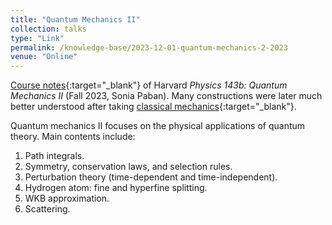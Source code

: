 ```yaml
---
title: "Quantum Mechanics II"
collection: talks
type: "Link"
permalink: /knowledge-base/2023-12-01-quantum-mechanics-2-2023
venue: "Online"
---
```


[Course notes](https://nlyu1.github.io/files/Phy143b-Notes.pdf){:target="_blank"} of Harvard *Physics 143b: Quantum Mechanics II* (Fall 2023, Sonia Paban). Many constructions were 
later much better understood after taking [classical mechanics](https://nlyu1.github.io/knowledge-base/2024-01-02-classical-mechanics-2024){:target="_blank"}. 

Quantum mechanics II focuses on the physical applications of 
quantum theory. Main contents include: 

1. Path integrals. 
2. Symmetry, conservation laws, and selection rules. 
3. Perturbation theory (time-dependent and time-independent). 
4. Hydrogen atom: fine and hyperfine splitting. 
5. WKB approximation. 
6. Scattering. 
